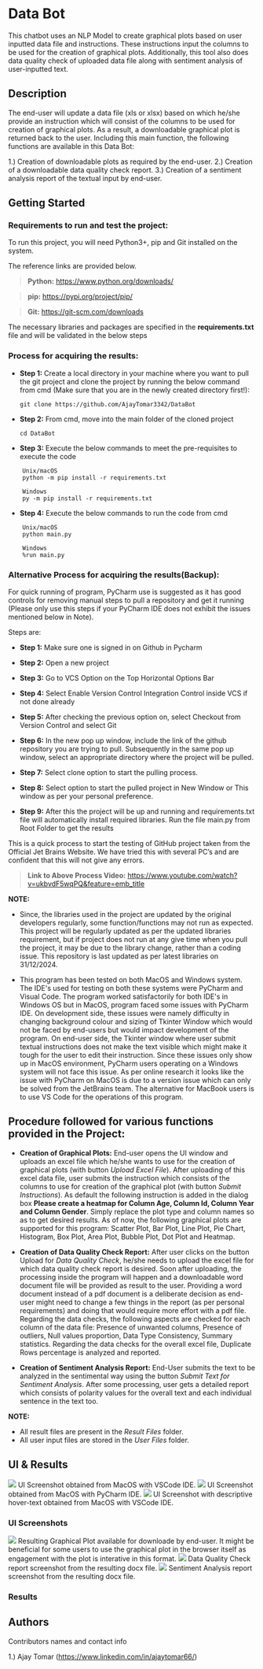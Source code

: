 # Data Bot

This chatbot uses an NLP Model to create graphical plots based on user inputted data file and instructions. These instructions input the columns to be used for the creation of graphical plots. Additionally, this tool also does data quality check of uploaded data file along with sentiment analysis of user-inputted text.

## Description

The end-user will update a data file (xls or xlsx) based on which he/she provide an instruction which will consist of the columns to be used for creation of graphical plots. 
As a result, a downloadable graphical plot is returned back to the user. Including this main function, the following functions are available in this Data Bot:

1.) Creation of downloadable plots as required by the end-user. 
2.) Creation of a downloadable data quality check report.
3.) Creation of a sentiment analysis report of the textual input by end-user.

## Getting Started 

### Requirements to run and test the project:

To run this project, you will need Python3+, pip and Git installed on the system. 

The reference links are provided below.

> **Python:**
  https://www.python.org/downloads/
  
> **pip:**
  https://pypi.org/project/pip/

> **Git:**
  https://git-scm.com/downloads
	
The necessary libraries and packages are specified in the **requirements.txt** file and will be validated in the below steps

### Process for acquiring the results: 

  * **Step 1:**
  Create a local directory in your machine where you want to pull the git project and clone the project by running the below command from cmd 
  (Make sure that you are in the newly created directory first!):
  
  	```git clone https://github.com/AjayTomar3342/DataBot```

  * **Step 2:**
  From cmd, move into the main folder of the cloned project
  
 	 ```cd DataBot```

  * **Step 3:**
  Execute the below commands to meet the pre-requisites to execute the code
  
  ```  	
      Unix/macOS
      python -m pip install -r requirements.txt

      Windows
      py -m pip install -r requirements.txt
  ```

  
  * **Step 4:**
  Execute the below commands to run the code from cmd
  
  ``` 
      Unix/macOS
      python main.py

      Windows
      %run main.py
  ```


### Alternative Process for acquiring the results(Backup):

For quick running of program, PyCharm use is suggested as it has good controls for removing manual steps to pull a repository and get it running (Please only use this steps if your PyCharm IDE does not exhibit the issues mentioned below in Note).

Steps are:

  * **Step 1:**
  Make sure one is signed in on Github in Pycharm
  
  * **Step 2:**
  Open a new project
  
  * **Step 3:**
  Go to VCS Option on the Top Horizontal Options Bar
  
  * **Step 4:**
  Select Enable Version Control Integration Control inside VCS if not done already
  
  * **Step 5:**
  After checking the previous option on, select Checkout from Version Control and select Git
  
  * **Step 6:**
  In the new pop up window, include the link of the github repository you are trying to pull.
  Subsequently in the same pop up window, select an appropriate directory where the  project will be pulled.
  
  * **Step 7:**
  Select clone option to start the pulling process.
  
  * **Step 8:**
  Select option to start the pulled project in New Window or This window as per your personal preference.
  
  * **Step 9:**
  After this the project will be up and running and requirements.txt file will automatically install required libraries. Run the file main.py from Root Folder to get the results

This is a quick process to start the testing of GitHub project taken from the Official Jet Brains Website. We have tried this with several PC’s and are confident that this will not give any errors.

> **Link to Above Process Video:**
  https://www.youtube.com/watch?v=ukbvdF5wqPQ&feature=emb_title

  **NOTE:** 
* Since, the libraries used in the project are updated by the original developers regularly, some function/functions may not run as expected. This project will be regularly updated as per the updated libraries requirement, but if project does not run at any give time when you pull the project, it may be due to the library change, rather than a coding issue. This repository is last updated as per latest libraries on 31/12/2024.

* This program has been tested on both MacOS and Windows system. The IDE's used for testing on both these systems were PyCharm and Visual Code. The program worked satisfactorily for both IDE's in Windows OS but in MacOS, program faced some issues with PyCharm IDE. On development side, these issues were namely difficulty in changing background colour and sizing of Tkinter Window which would not be faced by end-users but would impact development of the program. On end-user side, the Tkinter window where user submit textual instructions does not make the text visible which might make it tough for the user to edit their instruction. Since these issues only show up in MacOS environment, PyCharm users operating on a Windows system will not face this issue. As per online research it looks like the issue with PyCharm on MacOS is due to a version issue which can only be solved from the JetBrains team. The alternative for MacBook users is to use VS Code for the operations of this program. 

## Procedure followed for various functions provided in the Project:

   * **Creation of Graphical Plots:**
   End-user opens the UI window and uploads an excel file which he/she wants to use for the creation of graphical plots (with button *Upload Excel File*). After uploading of this excel data file, user submits the instruction which consists of the columns to use for creation of the graphical plot (with button *Submit Instructions*). As default the following instruction is added in the dialog box **Please create a heatmap for Column Age, Column Id, Column Year and Column Gender**. Simply replace the plot type and column names so as to get desired results. As of now, the following graphical plots are supported for this program: Scatter Plot, Bar Plot, Line Plot, Pie Chart, Histogram, Box Plot, Area Plot, Bubble Plot, Dot Plot and Heatmap. 
   
   * **Creation of Data Quality Check Report:**
   After user clicks on the button Upload for *Data Quality Check*, he/she needs to upload the excel file for which data quality check report is desired. Soon after uploading, the processing inside the program will happen and a downloadable word document file will be provided as result to the user. Providing a word document instead of a pdf document is a deliberate decision as end-user might need to change a few things in the report (as per personal requirements) and doing that would require more effort with a pdf file. Regarding the data checks, the following aspects are checked for each column of the data file: Presence of unwanted columns, Presence of outliers, Null values proportion, Data Type Consistency, Summary statistics. Regarding the data checks for the overall excel file, Duplicate Rows percentage is analyzed and reported.  
   
   * **Creation of Sentiment Analysis Report:**
   End-User submits the text to be analyzed in the sentimental way using the button *Submit Text for Sentiment Analysis*. After some processing, user gets a detailed report which consists of polarity values for the overall text and each individual sentence in the text too.

  **NOTE:** 
* All result files are present in the *Result Files* folder.
* All user input files are stored in the *User Files* folder.

## UI & Results

<img src="UI_Result_Screenshots/UI_VSCode.png"> 
UI Screenshot obtained from MacOS with VSCode IDE.
<img src="UI_Result_Screenshots/UI_PyCharm.png">  
UI Screenshot obtained from MacOS with PyCharm IDE.
<img src="UI_Result_Screenshots/UI_VSCode2.png">  
UI Screenshot with descriptive hover-text obtained from MacOS with VSCode IDE.


### UI Screenshots

<img src="UI_Result_Screenshots/Result_Graphical_Plots.png"> 
Resulting Graphical Plot available for downloade by end-user. It might be beneficial for some users to use the graphical plot in the browser itself as engagement with the plot is interative in this format. 
<img src="UI_Result_Screenshots/Result_Data_Quality_Check.png">  
Data Quality Check report screenshot from the resulting docx file. 
<img src="UI_Result_Screenshots/Result_Sentiment_Analysis_Report.png">  
Sentiment Analysis report screenshot from the resulting docx file. 



### Results


## Authors

Contributors names and contact info

1.) Ajay Tomar (https://www.linkedin.com/in/ajaytomar66/)
